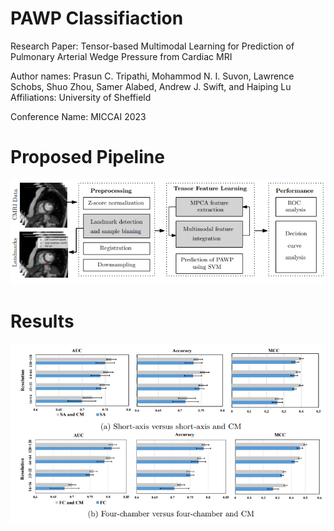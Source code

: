 # PAWP Classifiaction
Research Paper: Tensor-based Multimodal Learning for Prediction of Pulmonary Arterial Wedge Pressure from Cardiac MRI

Author names: Prasun C. Tripathi, Mohammod N. I. Suvon, Lawrence Schobs, Shuo Zhou, Samer Alabed, Andrew J. Swift, and Haiping Lu
Affiliations: University of Sheffield 

Conference Name: MICCAI 2023

# Proposed Pipeline
![](images/i1.PNG)

# Results
![](images/i2.PNG)
